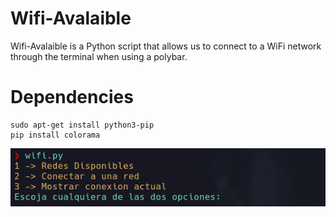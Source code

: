 # Wifi-Avalaible
Wifi-Avalaible is a Python script that allows us to connect to a WiFi network through the terminal when using a polybar.
# Dependencies 
```
sudo apt-get install python3-pip
pip install colorama
```
![images](/01.png)
